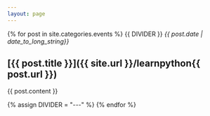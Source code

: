 ```yaml
---
layout: page
---
```

<!-- title: Python Events at Cal (OLD, SO NOT SHOWING UP IN NAV BAR) 
 -->
{% for post in site.categories.events %}
  {{ DIVIDER }}
  *{{ post.date | date_to_long_string}}*

## [{{ post.title }}]({{ site.url }}/learnpython{{ post.url }})

  {{ post.content }}

  {% assign DIVIDER = "---" %}
{% endfor %}



